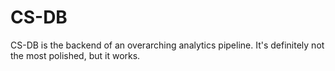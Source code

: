 # CS-DB
CS-DB is the backend of an overarching analytics pipeline. It's definitely not the most polished, but it works.
